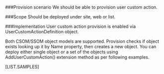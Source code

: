 <properties
    pageTitle="UserCustomActionDefinition"
    pageName="UserCustomActionDefinition"
    parentPageId="12771"
/>

###Provision scenario
We should be able to provision user custom action.

###Scope
Should be deployed under site, web or list.

###Implementation
User custom action provision is enabled via UserCustomActionDefinition object.

Both CSOM/SSOM object models are supported. 
Provision checks if object exists looking up it by Name property, then creates a new object. 
You can deploy either single object or a set of the objects using AddUserCustomAction() extension method as per following examples.

[LIST.SAMPLES]